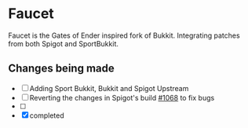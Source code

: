 Faucet
===========

Faucet is the Gates of Ender inspired fork of Bukkit. Integrating patches from both Spigot and SportBukkit. 




Changes being made
-----------
- [ ] Adding Sport Bukkit, Bukkit and Spigot Upstream
- [ ] Reverting the changes in Spigot's build [#1068](http://ci.md-5.net/job/Spigot/1068/changes) to fix bugs
- [ ]
- [x] completed
